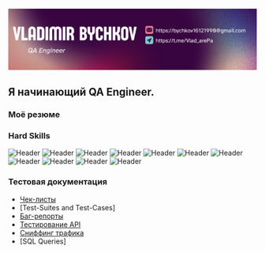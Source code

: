 [![Header](https://github.com/VladimirBychkov33/VladimirBychkov33/blob/main/assets/collage.png)](https://github.com/VladimirBychkov33/VladimirBychkov33)

## Я начинающий QA Engineer. 
 
### Моё резюме


### Hard Skills
![Header](https://img.shields.io/badge/QASE.io-090909?style=for-the-badge&logo=QASE&logoColor=8cc4d7)
![Header](https://img.shields.io/badge/Jira-090909?style=for-the-badge&logo=jira&logoColor=136be1)
![Header](https://img.shields.io/badge/Postman-090909?style=for-the-badge&logo=postman&logoColor=f76935)
![Header](https://img.shields.io/badge/Github-090909?style=for-the-badge&logo=github&logoColor=8cc4d7)
![Header](https://img.shields.io/badge/CharlesProxy-090909?style=for-the-badge&logo=charlesproxy&logoColor=8cc4d7)
![Header](https://img.shields.io/badge/DevTools-090909?style=for-the-badge&logo=googlechrome&logoColor=2674f2)
![Header](https://img.shields.io/badge/MySQL-090909?style=for-the-badge&logo=mysql&logoColor=00618a)
![Header](https://img.shields.io/badge/AndroidStudio-090909?style=for-the-badge&logo=androidstudio&logoColor=3ad07d)
![Header](https://img.shields.io/badge/VSC-090909?style=for-the-badge&logo=VisualStudioCode&logoColor=007ACC)
![Header](https://img.shields.io/badge/AGILE-090909?style=for-the-badge&logo=charlesproxy&logoColor=8cc4d7)
![Header](https://img.shields.io/badge/Figma-090909?style=for-the-badge&logo=figma&logoColor=7d5fa6)


### Тестовая документация

- [Чек-листы](https://github.com/VladimirBychkov33/checklists)
- [Test-Suites and Test-Cases]
- [Баг-репорты](https://github.com/VladimirBychkov33/bugreports)
- [Тестирование API](https://github.com/VladimirBychkov33/postman)
- [Сниффинг трафика](https://github.com/VladimirBychkov33/charles)
- [SQL Queries]